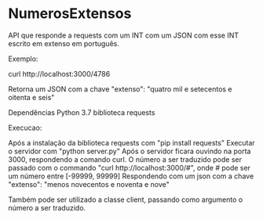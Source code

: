 # NumerosExtensos

API que responde a requests com um INT com um JSON com esse INT escrito em extenso em português.

Exemplo:

curl http://localhost:3000/4786

Retorna um JSON com a chave "extenso": "quatro mil e setecentos e oitenta e seis"

Dependências
Python 3.7
biblioteca requests

Execucao:

Após a instalação da biblioteca requests com "pip install requests"
Executar o servidor com "python server.py"
Após o servidor ficara ouvindo na porta 3000, respondendo a comando curl.
O número a ser traduzido pode ser passado com o commando "curl http://localhost:3000/#", onde # pode ser um número entre [-99999, 99999]
Respondendo com um json com a chave "extenso": "menos novecentos e noventa e nove"

Também pode ser utilizado a classe client, passando como argumento o número a ser traduzido.
